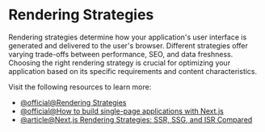 # Rendering Strategies

Rendering strategies determine how your application's user interface is generated and delivered to the user's browser. Different strategies offer varying trade-offs between performance, SEO, and data freshness. Choosing the right rendering strategy is crucial for optimizing your application based on its specific requirements and content characteristics.

Visit the following resources to learn more:

- [@official@Rendering Strategies](https://nextjs.org/learn/seo/rendering-strategies)
- [@official@How to build single-page applications with Next.js](https://nextjs.org/docs/app/guides/single-page-applications)
- [@article@Next.js Rendering Strategies: SSR, SSG, and ISR Compared](https://hybridheroes.de/blog/2023-05-31-next-js-rendering-strategies/)